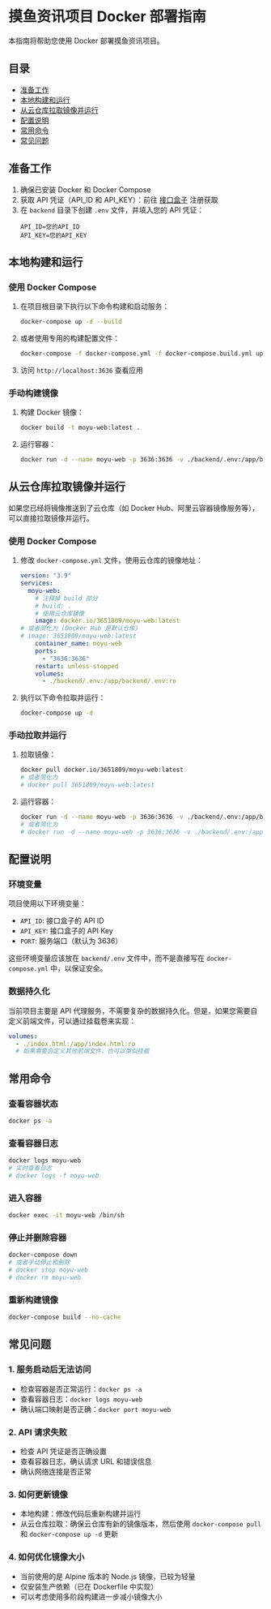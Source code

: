 # 摸鱼资讯项目 Docker 部署指南

本指南将帮助您使用 Docker 部署摸鱼资讯项目。

## 目录
- [准备工作](#准备工作)
- [本地构建和运行](#本地构建和运行)
- [从云仓库拉取镜像并运行](#从云仓库拉取镜像并运行)
- [配置说明](#配置说明)
- [常用命令](#常用命令)
- [常见问题](#常见问题)

## 准备工作

1. 确保已安装 Docker 和 Docker Compose
2. 获取 API 凭证（API_ID 和 API_KEY）：前往 [接口盒子](https://www.apihz.cn/) 注册获取
3. 在 `backend` 目录下创建 `.env` 文件，并填入您的 API 凭证：
   ```
   API_ID=您的API_ID
   API_KEY=您的API_KEY
   ```

## 本地构建和运行

### 使用 Docker Compose

1. 在项目根目录下执行以下命令构建和启动服务：
   ```bash
   docker-compose up -d --build
   ```

2. 或者使用专用的构建配置文件：
   ```bash
   docker-compose -f docker-compose.yml -f docker-compose.build.yml up -d --build
   ```

3. 访问 `http://localhost:3636` 查看应用

### 手动构建镜像

1. 构建 Docker 镜像：
   ```bash
   docker build -t moyu-web:latest .
   ```

2. 运行容器：
   ```bash
   docker run -d --name moyu-web -p 3636:3636 -v ./backend/.env:/app/backend/.env:ro --restart unless-stopped moyu-web:latest
   ```

## 从云仓库拉取镜像并运行

如果您已经将镜像推送到了云仓库（如 Docker Hub、阿里云容器镜像服务等），可以直接拉取镜像并运行。

### 使用 Docker Compose

1. 修改 `docker-compose.yml` 文件，使用云仓库的镜像地址：
   ```yaml
   version: "3.9"
   services:
     moyu-web:
       # 注释掉 build 部分
       # build: .
       # 使用云仓库镜像
       image: docker.io/3651809/moyu-web:latest
   # 或者简化为 (Docker Hub 是默认仓库)
   # image: 3651809/moyu-web:latest
       container_name: moyu-web
       ports:
         - "3636:3636"
       restart: unless-stopped
       volumes:
         - ./backend/.env:/app/backend/.env:ro
   ```

2. 执行以下命令拉取并运行：
   ```bash
   docker-compose up -d
   ```

### 手动拉取并运行

1. 拉取镜像：
   ```bash
   docker pull docker.io/3651809/moyu-web:latest
   # 或者简化为
   # docker pull 3651809/moyu-web:latest
   ```

2. 运行容器：
   ```bash
   docker run -d --name moyu-web -p 3636:3636 -v ./backend/.env:/app/backend/.env:ro --restart unless-stopped docker.io/3651809/moyu-web:latest
   # 或者简化为
   # docker run -d --name moyu-web -p 3636:3636 -v ./backend/.env:/app/backend/.env:ro --restart unless-stopped 3651809/moyu-web:latest
   ```

## 配置说明

### 环境变量

项目使用以下环境变量：

- `API_ID`: 接口盒子的 API ID
- `API_KEY`: 接口盒子的 API Key
- `PORT`: 服务端口（默认为 3636）

这些环境变量应该放在 `backend/.env` 文件中，而不是直接写在 `docker-compose.yml` 中，以保证安全。

### 数据持久化

当前项目主要是 API 代理服务，不需要复杂的数据持久化。但是，如果您需要自定义前端文件，可以通过挂载卷来实现：

```yaml
volumes:
  - ./index.html:/app/index.html:ro
  # 如果需要自定义其他前端文件，也可以类似挂载
```

## 常用命令

### 查看容器状态
```bash
docker ps -a
```

### 查看容器日志
```bash
docker logs moyu-web
# 实时查看日志
# docker logs -f moyu-web
```

### 进入容器
```bash
docker exec -it moyu-web /bin/sh
```

### 停止并删除容器
```bash
docker-compose down
# 或者手动停止和删除
# docker stop moyu-web
# docker rm moyu-web
```

### 重新构建镜像
```bash
docker-compose build --no-cache
```

## 常见问题

### 1. 服务启动后无法访问
- 检查容器是否正常运行：`docker ps -a`
- 查看容器日志：`docker logs moyu-web`
- 确认端口映射是否正确：`docker port moyu-web`

### 2. API 请求失败
- 检查 API 凭证是否正确设置
- 查看容器日志，确认请求 URL 和错误信息
- 确认网络连接是否正常

### 3. 如何更新镜像
- 本地构建：修改代码后重新构建并运行
- 从云仓库拉取：确保云仓库有新的镜像版本，然后使用 `docker-compose pull` 和 `docker-compose up -d` 更新

### 4. 如何优化镜像大小
- 当前使用的是 Alpine 版本的 Node.js 镜像，已较为轻量
- 仅安装生产依赖（已在 Dockerfile 中实现）
- 可以考虑使用多阶段构建进一步减小镜像大小